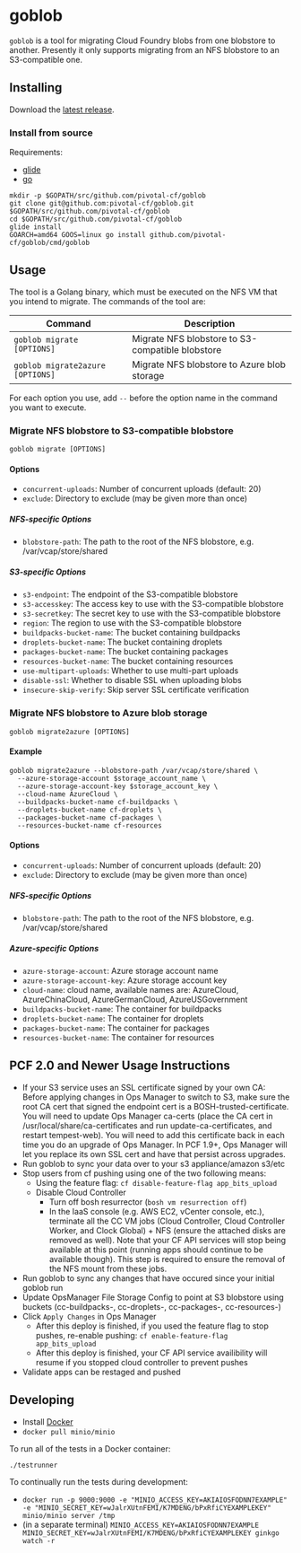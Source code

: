 # goblob

`goblob` is a tool for migrating Cloud Foundry blobs from one blobstore to
another. Presently it only supports migrating from an NFS blobstore to an
S3-compatible one.

## Installing

Download the [latest release](https://github.com/pivotal-cf/goblob/releases/latest).

### Install from source

Requirements:

* [glide](https://github.com/masterminds/glide)
* [go](https://golang.org)

```
mkdir -p $GOPATH/src/github.com/pivotal-cf/goblob
git clone git@github.com:pivotal-cf/goblob.git $GOPATH/src/github.com/pivotal-cf/goblob
cd $GOPATH/src/github.com/pivotal-cf/goblob
glide install
GOARCH=amd64 GOOS=linux go install github.com/pivotal-cf/goblob/cmd/goblob
```

## Usage

The tool is a Golang binary, which must be executed on the NFS VM that you intend to migrate. The commands of the tool are:



|              Command              |                    Description                    |
|-----------------------------------|---------------------------------------------------|
| `goblob migrate [OPTIONS]`        | Migrate NFS blobstore to S3-compatible blobstore  |
| `goblob migrate2azure [OPTIONS]`  | Migrate NFS blobstore to Azure blob storage |

For each option you use, add `--` before the option name in the command you want to execute.

### Migrate NFS blobstore to S3-compatible blobstore

`goblob migrate [OPTIONS]`

#### Options

* `concurrent-uploads`: Number of concurrent uploads (default: 20)
* `exclude`: Directory to exclude (may be given more than once)

##### NFS-specific Options

* `blobstore-path`: The path to the root of the NFS blobstore, e.g. /var/vcap/store/shared

##### S3-specific Options

* `s3-endpoint`: The endpoint of the S3-compatible blobstore
* `s3-accesskey`: The access key to use with the S3-compatible blobstore
* `s3-secretkey`: The secret key to use with the S3-compatible blobstore
* `region`: The region to use with the S3-compatible blobstore
* `buildpacks-bucket-name`: The bucket containing buildpacks
* `droplets-bucket-name`: The bucket containing droplets
* `packages-bucket-name`: The bucket containing packages
* `resources-bucket-name`: The bucket containing resources
* `use-multipart-uploads`: Whether to use multi-part uploads
* `disable-ssl`: Whether to disable SSL when uploading blobs
* `insecure-skip-verify`: Skip server SSL certificate verification

### Migrate NFS blobstore to Azure blob storage

`goblob migrate2azure [OPTIONS]`

#### Example

```
goblob migrate2azure --blobstore-path /var/vcap/store/shared \
  --azure-storage-account $storage_account_name \
  --azure-storage-account-key $storage_account_key \
  --cloud-name AzureCloud \
  --buildpacks-bucket-name cf-buildpacks \
  --droplets-bucket-name cf-droplets \
  --packages-bucket-name cf-packages \
  --resources-bucket-name cf-resources
```

#### Options

* `concurrent-uploads`: Number of concurrent uploads (default: 20)
* `exclude`: Directory to exclude (may be given more than once)

##### NFS-specific Options

* `blobstore-path`: The path to the root of the NFS blobstore, e.g. /var/vcap/store/shared

##### Azure-specific Options

* `azure-storage-account`: Azure storage account name
* `azure-storage-account-key`: Azure storage account key
* `cloud-name`:  cloud name, available names are: AzureCloud, AzureChinaCloud, AzureGermanCloud, AzureUSGovernment
* `buildpacks-bucket-name`: The container for buildpacks
* `droplets-bucket-name`: The container for droplets
* `packages-bucket-name`: The container for packages
* `resources-bucket-name`: The container for resources

## PCF 2.0 and Newer Usage Instructions

* If your S3 service uses an SSL certificate signed by your own CA: Before applying changes in Ops Manager to switch to S3, make sure the root CA cert that signed the endpoint cert is a BOSH-trusted-certificate. You will need to update Ops Manager ca-certs (place the CA cert in /usr/local/share/ca-certificates and run update-ca-certificates, and restart tempest-web). You will need to add this certificate back in each time you do an upgrade of Ops Manager. In PCF 1.9+, Ops Manager will let you replace its own SSL cert and have that persist across upgrades.
* Run goblob to sync your data over to your s3 appliance/amazon s3/etc
* Stop users from cf pushing using one of the two following means:
  * Using the feature flag: `cf disable-feature-flag app_bits_upload`
  * Disable Cloud Controller
    * Turn off bosh resurrector (`bosh vm resurrection off`)
    * In the IaaS console (e.g. AWS EC2, vCenter console, etc.), terminate all the CC VM jobs (Cloud Controller, Cloud Controller Worker, and Clock Global) + NFS (ensure the attached disks are removed as well). Note that your CF API services will stop being available at this point (running apps should continue to be available though). This step is required to ensure the removal of the NFS mount from these jobs.
* Run goblob to sync any changes that have occured since your initial goblob run
* Update OpsManager File Storage Config to point at S3 blobstore using buckets (cc-buildpacks-<uniqueid>, cc-droplets-<uniqueid>, cc-packages-<uniqueid>, cc-resources-<uniqueid>)
* Click `Apply Changes` in Ops Manager
  * After this deploy is finished, if you used the feature flag to stop pushes, re-enable pushing: `cf enable-feature-flag app_bits_upload`
  * After this deploy is finished, your CF API service availibility will resume if you stopped cloud controller to prevent pushes
* Validate apps can be restaged and pushed

## Developing

* Install [Docker](https://www.docker.com/products/docker)
* `docker pull minio/minio`

To run all of the tests in a Docker container:

`./testrunner`

To continually run the tests during development:

* `docker run -p 9000:9000 -e "MINIO_ACCESS_KEY=AKIAIOSFODNN7EXAMPLE" -e "MINIO_SECRET_KEY=wJalrXUtnFEMI/K7MDENG/bPxRfiCYEXAMPLEKEY" minio/minio server /tmp`
* (in a separate terminal) `MINIO_ACCESS_KEY=AKIAIOSFODNN7EXAMPLE MINIO_SECRET_KEY=wJalrXUtnFEMI/K7MDENG/bPxRfiCYEXAMPLEKEY ginkgo watch -r`
